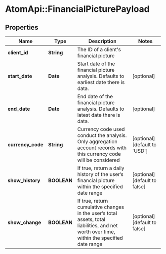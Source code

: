 # AtomApi::FinancialPicturePayload

## Properties
Name | Type | Description | Notes
------------ | ------------- | ------------- | -------------
**client_id** | **String** | The ID of a client&#39;s financial picture | 
**start_date** | **Date** | Start date of the financial picture analysis. Defaults to earliest date there is data. | [optional] 
**end_date** | **Date** | End date of the financial picture analysis. Defaults to latest date there is data. | [optional] 
**currency_code** | **String** | Currency code used conduct the analysis. Only aggregation account records with this currency code will be considered | [optional] [default to &#39;USD&#39;]
**show_history** | **BOOLEAN** | If true, return a daily history of the user’s financial picture within the specified date range | [optional] [default to false]
**show_change** | **BOOLEAN** | If true, return cumulative changes in the user’s total assets, total liabilities, and net worth over time, within the specified date range | [optional] [default to false]


